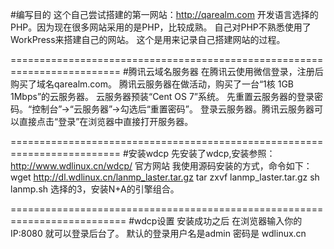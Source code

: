 ﻿#编写目的
 这个自己尝试搭建的第一网站：http://qarealm.com 
 开发语言选择的PHP。因为现在很多网站采用的是PHP，比较成熟。
 自己对PHP不熟悉使用了WorkPress来搭建自己的网站。
 这个是用来记录自己搭建网站的过程。


=========================================================================
#腾讯云域名服务器
 在腾讯云使用微信登录，注册后购买了域名qarealm.com。
 腾讯云服务器在做活动，购买了一台“1核 1GB 1Mbps”的云服务器。
 云服务器预装“Cent OS 7”系统。
 先重置云服务器的登录密码。“控制台”→“云服务器”→勾选后“重置密码”。
 登录云服务器。腾讯云服务器可以直接点击“登录”在浏览器中直接打开服务器。


=========================================================================
#安装wdcp
 先安装了wdcp,安装参照：http://www.wdlinux.cn/wdcp/ 官方网站
 我使用源码安装的方式，命令如下：
 wget http://dl.wdlinux.cn/lanmp_laster.tar.gz
 tar zxvf lanmp_laster.tar.gz
 sh lanmp.sh
 选择的3，安装N+A的引擎组合。


==========================================================================
#wdcp设置
 安装成功之后 在浏览器输入你的 IP:8080 就可以登录后台了。
 默认的登录用户名是admin 密码是 wdlinux.cn
